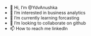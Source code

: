 - 👋 Hi, I’m @YdvAnushka
- 👀 I’m interested in business analytics
- 🌱 I’m currently learning forcasting
- 💞️ I’m looking to collaborate on github
- 📫 How to reach me linkedln

<!---
YdvAnushka/YdvAnushka is a ✨ special ✨ repository because its `README.md` (this file) appears on your GitHub profile.
You can click the Preview link to take a look at your changes.
--->
